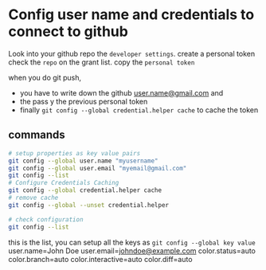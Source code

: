 # Config user name and credentials to connect to github

Look into your github repo the `developer settings`.
create a personal token
check the `repo` on the grant list.
copy the `personal token`

when you do git push, 
- you have to write down the github user.name@gmail.com and 
- the pass y the previous personal token
- finally `git config --global credential.helper cache` to cache the token

## commands

```bash
# setup properties as key value pairs
git config --global user.name "myusername"
git config --global user.email "myemail@gmail.com"
git config --list
# Configure Credentials Caching
git config --global credential.helper cache
# remove cache
git config --global --unset credential.helper
```

```bash
# check configuration
git config --list
```
this is the list, you can setup all the keys as `git config --global key value`
user.name=John Doe
user.email=johndoe@example.com
color.status=auto
color.branch=auto
color.interactive=auto
color.diff=auto
